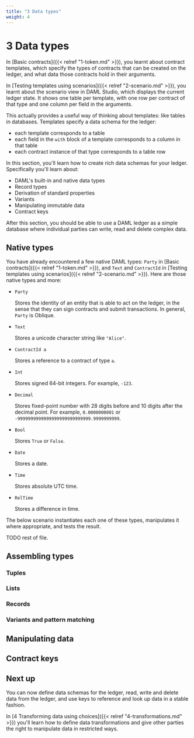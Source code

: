 ```yaml
---
title: "3 Data types"
weight: 4
---
```


# 3 Data types

In [Basic contracts]({{< relref "1-token.md" >}}), you learnt about contract templates, which specify the
types of contracts that can be created on the ledger, and what data
those contracts hold in their arguments.

In [Testing templates using scenarios]({{< relref "2-scenario.md" >}}), you learnt about the scenario view in DAML Studio,
which displays the current ledger state. It shows one table per
template, with one row per contract of that type and one column per
field in the arguments.

This actually provides a useful way of thinking about templates: like
tables in databases. Templates specify a data schema for the ledger:

- each template corresponds to a table
- each field in the `with` block of a template corresponds to a column
in that table
- each contract instance of that type corresponds to a table row

In this section, you'll learn how to create rich data schemas for your
ledger. Specifically you'll learn about:

- DAML's built-in and native data types
- Record types
- Derivation of standard properties
- Variants
- Manipulating immutable data
- Contract keys

After this section, you should be able to use a DAML ledger as a simple
database where individual parties can write, read and delete complex
data.

## Native types

You have already encountered a few native DAML types: `Party` in
[Basic contracts]({{< relref "1-token.md" >}}), and `Text` and `ContractId` in
[Testing templates using scenarios]({{< relref "2-scenario.md" >}}). Here are those
native types and more:

- `Party`

  Stores the identity of an entity that is able to act on the
  ledger, in the sense that they can sign contracts and submit
  transactions. In general, `Party` is Oblique.
- `Text`

  Stores a unicode character string like `"Alice"`.
- `ContractId a`

  Stores a reference to a contract of type `a`.
- `Int`

  Stores signed 64-bit integers. For example, `-123`.
- `Decimal`

  Stores fixed-point number with 28 digits before and 10
digits after the decimal point. For example, `0.0000000001` or
`-9999999999999999999999999999.9999999999`.
- `Bool`

  Stores `True` or `False`.
- `Date`

  Stores a date.
- `Time`

  Stores absolute UTC time.
- `RelTime`

  Stores a difference in time.

The below scenario instantiates each one of these types, manipulates it
where appropriate, and tests the result.

TODO rest of file.

## Assembling types

### Tuples

### Lists

### Records

### Variants and pattern matching

## Manipulating data

## Contract keys

## Next up

You can now define data schemas for the ledger, read, write and delete data from the ledger, and use keys to reference and look up data in a stable fashion.

In [4 Transforming data using choices]({{< relref "4-transformations.md" >}}) you'll learn how to define data transformations and give other parties the right to manipulate data in restricted ways.